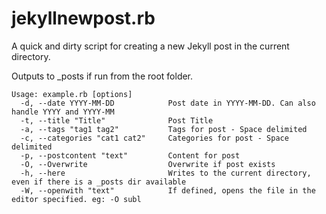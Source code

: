 # jekyllnewpost.rb
A quick and dirty script for creating a new Jekyll post in the current directory.

Outputs to _posts if run from the root folder.

    Usage: example.rb [options]
      -d, --date YYYY-MM-DD            Post date in YYYY-MM-DD. Can also handle YYYY and YYYY-MM
      -t, --title "Title"              Post Title
      -a, --tags "tag1 tag2"           Tags for post - Space delimited
      -c, --categories "cat1 cat2"     Categories for post - Space delimited
      -p, --postcontent "text"         Content for post
      -O, --Overwrite                  Overwrite if post exists
      -h, --here                       Writes to the current directory, even if there is a _posts dir available
      -W, --openwith "text"            If defined, opens the file in the editor specified. eg: -O subl
